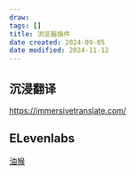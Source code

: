 ```yaml
---
draw:
tags: []
title: 浏览器插件
date created: 2024-09-05
date modified: 2024-11-12
---
```


## 沉浸翻译

https://immersivetranslate.com/

## ELevenlabs

[油猴](油猴.md)
